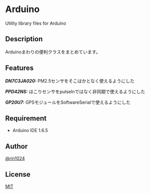 # Arduino

Utility library files for Arduino

## Description

Arduinoまわりの便利クラスをまとめています。

## Features

***DN7C3JA020:***
PM2.5センサをそこはかとなく使えるようにした

***PPD42NS:***
ほこりセンサをpulseInではなく非同期で使えるようにした

***GP20U7:***
GPSモジュールをSoftwareSerialで使えるようにした

## Requirement

- Arduino IDE 1.6.5

## Author

[@rin1024](https://twitter.com/rin1024)

## License

[MIT](http://b4b4r07.mit-license.org)
